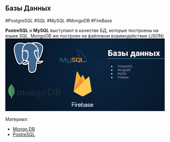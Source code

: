 ## **Базы Данных**
#PostgreSQL #SQL #MySQL #MongoDB #FireBase

**PostreSQL** и **MySQL** выступают в качестве БД, которые построены на языке SQL. MongoDB же построен на файловом взаимодействии (JSON)
![](_png/Pasted%20image%2020220907172345.png)

Материал:
- [Mongo DB](../../WebDev/Mongo%20DB.md)
- [PostreSQL](../../WebDev/BackEnd%20-%20Node.JS%20+%20Express__Mongo,%20Graph,%20SQL/Илья%20Фофанов%20Практический%20курс%20для%20новичков%20по%20SQL%20и%20PostgreSQL%20(2020)/PostreSQL.md)